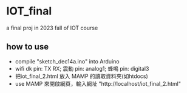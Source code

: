 # IOT_final
a final proj in 2023 fall of IOT course

## how to use 
- compile "sketch_dec14a.ino" into Arduino
- wifi dk pin: TX RX; 震動 pin: analog1; 蜂鳴 pin: digital3
- 把iot_final_2.html 放入 MAMP 的讀取資料夾(如htdocs)
- use MAMP 來開啟網頁，輸入網址 "http://localhost/iot_final_2.html"
